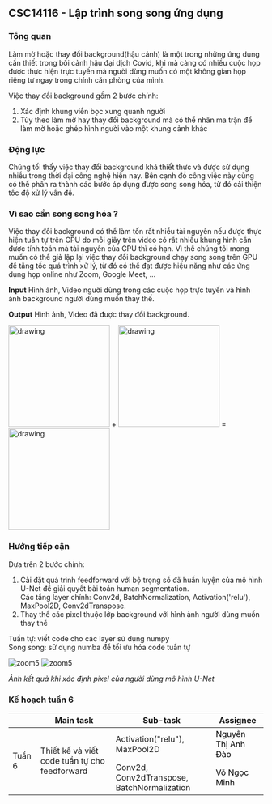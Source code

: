 ## CSC14116 - Lập trình song song ứng dụng

### Tổng quan
Làm mờ hoặc thay đổi background(hậu cảnh) là một trong những ứng dụng cần thiết trong bối cảnh hậu đại dịch Covid, khi mà càng có nhiều cuộc họp được thực hiện trực tuyến mà người dùng muốn có một không gian họp riêng tư ngay trong chính căn phòng của mình.

Việc thay đổi background gồm 2 bước chính:
 1. Xác định khung viền bọc xung quanh người
 2. Tùy theo làm mờ hay thay đổi background mà có thể nhân ma trận để làm mờ hoặc ghép hình người vào một khung cảnh khác

### Động lực
Chúng tối thấy việc thay đổi background khá thiết thực và được sử dụng nhiều trong thời đại công nghệ hiện nay. Bên cạnh đó công việc này cũng có thể phân ra thành các bước áp dụng được song song hóa, từ đó cải thiện tốc độ xử lý vấn đề. 

### Vì sao cần song song hóa ?
Việc thay đổi background có thể làm tốn rất nhiều tài nguyên nếu được thực hiện tuần tự trên CPU do mỗi giây trên video có rất nhiều khung hình cần được tính toán mà tài nguyên của CPU thì có hạn. Vì thể chúng tôi mong muốn có thể giả lập lại việc thay đổi background chạy song song trên GPU để tăng tốc quá trình xử lý, từ đó có thể đạt được hiệu năng như các ứng dụng họp online như Zoom, Google Meet, ...

**Input**
Hình ảnh, Video người dùng trong các cuộc họp trực tuyến và hình ảnh background người dùng muốn thay thế.

**Output**
Hình ảnh, Video đã được thay đổi background.


<img src="https://user-images.githubusercontent.com/50958253/174557063-b2699158-4098-4929-b501-bc23eb55f2b0.png" alt="drawing" width="200"/> + <img src="https://user-images.githubusercontent.com/50958253/174557523-737ec1d9-5514-4a00-9d6f-6b0440eaf718.png" alt="drawing" width="200"/>
 = <img src="https://user-images.githubusercontent.com/50958253/174557505-e5784dcb-51b3-4c77-b6a7-36073d5a4e35.png" alt="drawing" width="200"/>


### Hướng tiếp cận 
Dựa trên 2 bước chính:
1. Cài đặt quá trình feedforward với bộ trọng số đã huấn luyện của mô hình U-Net để giải quyết bài toán human segmentation. \
   Các tầng layer chính: Conv2d, BatchNormalization, Activation('relu'), MaxPool2D, Conv2dTranspose. 
2. Thay thế các pixel thuộc lớp background với hình ảnh người dùng muốn thay thế
 
Tuần tự: viết code cho các layer sử dụng numpy \
Song song: sử dụng numba để tối ưu hóa code tuần tự     

![zoom5](https://user-images.githubusercontent.com/47071155/174651030-3d2a6216-8f11-4ee7-953e-9dae594b5348.jpg)
![zoom5](https://user-images.githubusercontent.com/47071155/174651046-1113c81a-2350-48c7-a774-5df50772c8cf.jpg)

_Ảnh kết quả khi xác định pixel của người dùng mô hình U-Net_

### Kế hoạch tuần 6
<table class="tg">
<thead>
  <tr>
    <th class="tg-0pky"></th>
    <th class="tg-rk9a">Main task</th>
    <th class="tg-rk9a">Sub-task</th>
    <th class="tg-rk9a">Assignee</th>
  </tr>
</thead>
<tbody>
  <tr>
    <td class="tg-9hil" rowspan="2">Tuần 6</td>
    <td class="tg-9wq8" rowspan="2">Thiết kế và viết code tuần tự cho feedforward</td>
    <td class="tg-0pky">Activation("relu"), MaxPool2D</td>
    <td class="tg-kgv7"><span style="color:#000">Nguyễn Thị Anh Đào</span></td>
  </tr>
  <tr>
    <td class="tg-0pky">Conv2d, Conv2dTranspose, BatchNormalization</td>
    <td class="tg-kgv7"><span style="color:#000">Võ Ngọc Minh</span></td>
  </tr>
</tbody>
</table>
